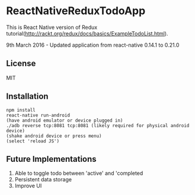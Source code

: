 # ReactNativeReduxTodoApp
This is React Native version of Redux tutorial(http://rackt.org/redux/docs/basics/ExampleTodoList.html).

9th March 2016 - Updated application from react-native 0.14.1 to 0.21.0

## License
MIT

## Installation
```
npm install  
react-native run-android  
(have android emulator or device plugged in)  
./adb reverse tcp:8081 tcp:8081 (likely required for physical android device)  
(shake android device or press menu)
(select 'reload JS')
```

## Future Implementations
1. Able to toggle todo between 'active' and 'completed
1. Persistent data storage
1. Improve UI
